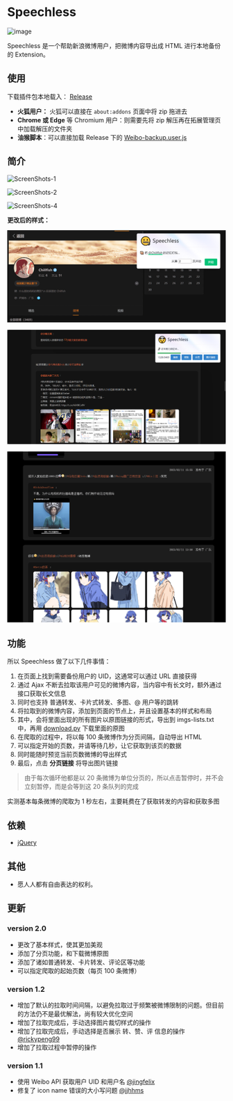 # Speechless

![image](https://raw.githubusercontent.com/Chilfish/Weibo-backup/V2.0/medias/Small%20promo%20tile.png)

Speechless 是一个帮助新浪微博用户，把微博内容导出成 HTML 进行本地备份的 Extension。

## 使用

下载插件包本地载入： [Release](https://github.com/Chilfish/Weibo-backup/releases)

- **火狐用户：** 火狐可以直接在 `about:addons` 页面中将 zip 拖进去
- **Chrome 或 Edge** 等 Chromium 用户：则需要先将 zip 解压再在拓展管理页中加载解压的文件夹
- **油猴脚本**：可以直接加载 Release 下的 [Weibo-backup.user.js](https://github.com/Chilfish/Weibo-backup/raw/main/Weibo-backup.user.js)

## 简介

![ScreenShots-1](https://raw.githubusercontent.com/Chilfish/Weibo-backup/V2.0/medias/ScreenShots-1.png)

![ScreenShots-2](https://raw.githubusercontent.com/Chilfish/Weibo-backup/V2.0/medias/ScreenShots-2.png)

![ScreenShots-4](https://raw.githubusercontent.com/Chilfish/Weibo-backup/V2.0/medias/ScreenShots-4.png)

**更改后的样式：**

![img](https://raw.githubusercontent.com/Chilfish/Weibo-backup/V2.0/medias/3.png)

![img](https://raw.githubusercontent.com/Chilfish/Weibo-backup/V2.0/medias/1.png)

![img](https://raw.githubusercontent.com/Chilfish/Weibo-backup/V2.0/medias/2.png)

## 功能

所以 Speechless 做了以下几件事情：

1. 在页面上找到需要备份用户的 UID，这通常可以通过 URL 直接获得
2. 通过 Ajax 不断去拉取该用户可见的微博内容，当内容中有长文时，额外通过接口获取长文信息
3. 同时也支持 普通转发、卡片式转发、多图、@ 用户等的跳转
4. 将拉取到的微博内容，添加到页面的节点上，并且设置基本的样式和布局
5. 其中，会将里面出现的所有图片以原图链接的形式，导出到 imgs-lists.txt 中，再用 [download.py](download.py) 下载里面的原图
6. 在爬取的过程中，将以每 100 条微博作为分页间隔，自动导出 HTML
7. 可以指定开始的页数，并请等待几秒，让它获取到该页的数据
8. 同时能随时预览当前页数微博的导出样式
9. 最后，点击 **分页链接** 将导出图片链接

> 由于每次循环他都是以 20 条微博为单位分页的，所以点击暂停时，并不会立刻暂停，而是会等到这 20 条队列的完成

实测基本每条微博的爬取为 1 秒左右，主要耗费在了获取转发的内容和获取多图

## 依赖

- [jQuery](https://github.com/jquery/jquery)

## 其他

- 愿人人都有自由表达的权利。

## 更新

### version 2.0

- 更改了基本样式，使其更加美观
- 添加了分页功能，和下载微博原图
- 添加了诸如普通转发、卡片转发、评论区等功能
- 可以指定爬取的起始页数（每页 100 条微博）

### version 1.2

- 增加了默认的拉取时间间隔，以避免拉取过于频繁被微博限制的问题。但目前的方法仍不是最优解法，尚有较大优化空间
- 增加了拉取完成后，手动选择图片裁切样式的操作
- 增加了拉取完成后，手动选择是否展示 转、赞、评 信息的操作 [@rickypeng99](https://github.com/rickypeng99)
- 增加了拉取过程中暂停的操作

### version 1.1

- 使用 Weibo API 获取用户 UID 和用户名 [@jingfelix](https://github.com/jingfelix)
- 修复了 icon name 错误的大小写问题 [@jjhhms](https://github.com/jjhhms)
